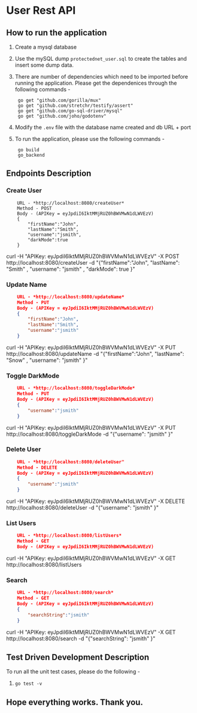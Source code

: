 # User Rest API

## How to run the application

1. Create a mysql database

2. Use the mySQL dump `protectednet_user.sql` to create the tables and insert some dump data.

3. There are number of dependencies which need to be imported before running the application. Please get the dependenices through the following commands -

        go get "github.com/gorilla/mux"
        go get "github.com/stretchr/testify/assert"
        go get "github.com/go-sql-driver/mysql"
        go get "github.com/joho/godotenv"

4. Modify the `.env` file with the database name created and db URL + port

6. To run the application, please use the following commands -

        go build
		go_backend
		

## Endpoints Description

### Create User

```
    URL - *http://localhost:8080/createUser*
    Method - POST
	Body - (APIKey = eyJpdiI6IktMMjRUZ0hBWVMwN1dLWVEzV)
    {
    	"firstName":"John",
    	"lastName":"Smith",
    	"username":"jsmith",
    	"darkMode":true
    }
```
curl -H "APIKey: eyJpdiI6IktMMjRUZ0hBWVMwN1dLWVEzV" -X POST http://localhost:8080/createUser -d "{\"firstName\":\"John\", \"lastName\": \"Smith\" ,  \"username\": \"jsmith\" ,   \"darkMode\": true }"

### Update Name

```JSON
    URL - *http://localhost:8080/updateName*
    Method - PUT
	Body - (APIKey = eyJpdiI6IktMMjRUZ0hBWVMwN1dLWVEzV)
    {
    	"firstName":"John",
    	"lastName":"Smith",
    	"username":"jsmith"
    }
```

curl -H "APIKey: eyJpdiI6IktMMjRUZ0hBWVMwN1dLWVEzV" -X PUT http://localhost:8080/updateName -d "{\"firstName\":\"John\", \"lastName\": \"Snow\" ,  \"username\": \"jsmith\" }"

### Toggle DarkMode

```JSON
    URL - *http://localhost:8080/toggleDarkMode*
    Method - PUT
	Body - (APIKey = eyJpdiI6IktMMjRUZ0hBWVMwN1dLWVEzV)
    {
    	"username":"jsmith"
    }
```

curl -H "APIKey: eyJpdiI6IktMMjRUZ0hBWVMwN1dLWVEzV" -X PUT http://localhost:8080/toggleDarkMode -d "{\"username\": \"jsmith\" }"

### Delete User

```JSON
    URL - *http://localhost:8080/deleteUser"
    Method - DELETE
    Body - (APIKey = eyJpdiI6IktMMjRUZ0hBWVMwN1dLWVEzV)
    {
    	"username":"jsmith"
    }
```

curl -H "APIKey: eyJpdiI6IktMMjRUZ0hBWVMwN1dLWVEzV" -X DELETE http://localhost:8080/deleteUser -d "{\"username\": \"jsmith\" }"

### List Users

```JSON
    URL - *http://localhost:8080/listUsers*
    Method - GET
	Body - (APIKey = eyJpdiI6IktMMjRUZ0hBWVMwN1dLWVEzV)
```

curl -H "APIKey: eyJpdiI6IktMMjRUZ0hBWVMwN1dLWVEzV" -X GET http://localhost:8080/listUsers

### Search

```JSON
    URL - *http://localhost:8080/search*
    Method - GET
    Body - (APIKey = eyJpdiI6IktMMjRUZ0hBWVMwN1dLWVEzV)
    {
    	"searchString":"jsmith"
    }
```

curl -H "APIKey: eyJpdiI6IktMMjRUZ0hBWVMwN1dLWVEzV" -X GET http://localhost:8080/search -d "{\"searchString\": \"jsmith\" }"

## Test Driven Development Description

To run all the unit test cases, please do the following -

1. `go test -v`


## Hope everything works. Thank you.